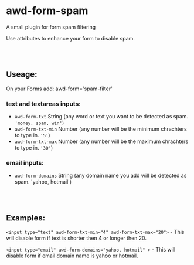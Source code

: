 # awd-form-spam
A small plugin for form spam filtering

Use attributes to enhance your form to disable spam.

<br><br>
## Useage:
On your Forms add: awd-form='spam-filter'

### text and textareas inputs:
- ```awd-form-txt``` String (any word or text you want to be detected as spam. ```'money, spam, win'```)
- ```awd-form-txt-min``` Number (any number will be the minimum chrachters to type in. ```'5'```)
- ```awd-form-txt-max``` Number (any number will be the maximum chrachters to type in. ```'30'```)

### email inputs:
- ```awd-form-domains``` String (any domain name you add will be detected as spam. 'yahoo, hotmail')

<br><br>
## Examples:

```<input type="text" awd-form-txt-min="4" awd-form-txt-max="20">``` - This will disable form if text is shorter then 4 or longer then 20.

```<input type="email" awd-form-domains="yahoo, hotmail" >``` - This will disable form if email domain name is yahoo or hotmail.
